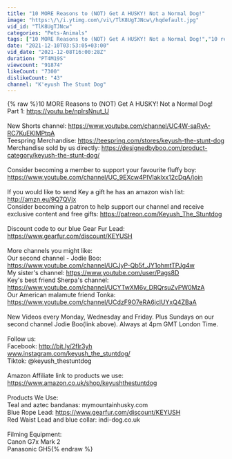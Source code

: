 ```yaml
---
title: "10 MORE Reasons to (NOT) Get A HUSKY! Not a Normal Dog!"
image: "https:\/\/i.ytimg.com\/vi\/TlK8UgTJNcw\/hqdefault.jpg"
vid_id: "TlK8UgTJNcw"
categories: "Pets-Animals"
tags: ["10 MORE Reasons to (NOT) Get A HUSKY! Not a Normal Dog!","10 reasons to get a husky","reasons to not get a dog"]
date: "2021-12-10T03:53:05+03:00"
vid_date: "2021-12-08T16:00:28Z"
duration: "PT4M19S"
viewcount: "91874"
likeCount: "7300"
dislikeCount: "43"
channel: "K'eyush The Stunt Dog"
---
```

{% raw %}10 MORE Reasons to (NOT) Get A HUSKY! Not a Normal Dog!<br />Part 1: <a rel="nofollow" target="blank" href="https://youtu.be/nplrsNnut_U">https://youtu.be/nplrsNnut_U</a><br /><br />New Shorts channel: <a rel="nofollow" target="blank" href="https://www.youtube.com/channel/UC4W-saRyA-RC7KuEKIMPtpA">https://www.youtube.com/channel/UC4W-saRyA-RC7KuEKIMPtpA</a><br />Teespring Merchandise: <a rel="nofollow" target="blank" href="https://teespring.com/stores/keyush-the-stunt-dog">https://teespring.com/stores/keyush-the-stunt-dog</a><br />Merchandise sold by us directly: <a rel="nofollow" target="blank" href="https://designedbyboo.com/product-category/keyush-the-stunt-dog/">https://designedbyboo.com/product-category/keyush-the-stunt-dog/</a><br /><br />Consider becoming a member to support your favourite fluffy boy: <a rel="nofollow" target="blank" href="https://www.youtube.com/channel/UC_9EXcw4PlVlaklxx12cDqA/join">https://www.youtube.com/channel/UC_9EXcw4PlVlaklxx12cDqA/join</a><br /><br />If you would like to send Key a gift he has an amazon wish list: <a rel="nofollow" target="blank" href="http://amzn.eu/9Q7QVjx">http://amzn.eu/9Q7QVjx</a><br />Consider becoming a patron to help support our channel and receive exclusive content and free gifts: <a rel="nofollow" target="blank" href="https://patreon.com/Keyush_The_Stuntdog">https://patreon.com/Keyush_The_Stuntdog</a><br /><br />Discount code to our blue Gear Fur Lead: <a rel="nofollow" target="blank" href="https://www.gearfur.com/discount/KEYUSH">https://www.gearfur.com/discount/KEYUSH</a><br /><br />More channels you might like:<br />Our second channel - Jodie Boo: <a rel="nofollow" target="blank" href="https://www.youtube.com/channel/UCJyP-Qb5f_JY1ohmtTPJg4w">https://www.youtube.com/channel/UCJyP-Qb5f_JY1ohmtTPJg4w</a><br />My sister's channel: <a rel="nofollow" target="blank" href="https://www.youtube.com/user/Pags8D">https://www.youtube.com/user/Pags8D</a><br />Key's best friend Sherpa's channel: <a rel="nofollow" target="blank" href="https://www.youtube.com/channel/UCYTwXM6v_DRQrsuZvPW0MzA">https://www.youtube.com/channel/UCYTwXM6v_DRQrsuZvPW0MzA</a><br />Our American malamute friend Tonka: <a rel="nofollow" target="blank" href="https://www.youtube.com/channel/UCdzF9O7eRA6jclUYxQ4ZBaA">https://www.youtube.com/channel/UCdzF9O7eRA6jclUYxQ4ZBaA</a><br /><br />New Videos every Monday, Wednesday and Friday. Plus Sundays on our second channel Jodie Boo(link above). Always at 4pm GMT London Time.<br /><br />Follow us:<br />Facebook: <a rel="nofollow" target="blank" href="http://bit.ly/2fIr3yh">http://bit.ly/2fIr3yh</a><br />www.instagram.com/keyush_the_stuntdog/<br />Tiktok: @keyush_thestuntdog<br /><br />Amazon Affiliate link to products we use:<br /><a rel="nofollow" target="blank" href="https://www.amazon.co.uk/shop/keyushthestuntdog">https://www.amazon.co.uk/shop/keyushthestuntdog</a><br /><br />Products We Use:<br />Teal and aztec bandanas: mymountainhusky.com<br />Blue Rope Lead: <a rel="nofollow" target="blank" href="https://www.gearfur.com/discount/KEYUSH">https://www.gearfur.com/discount/KEYUSH</a><br />Red Waist Lead and blue collar: indi-dog.co.uk<br /><br />Filming Equipment:<br />Canon G7x Mark 2<br />Panasonic GH5{% endraw %}
